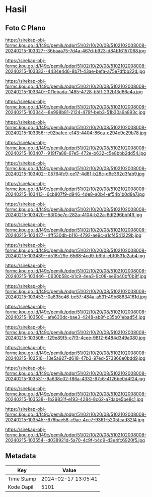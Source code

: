 # Hasil

## Foto C Plano

https://sirekap-obj-formc.kpu.go.id/f49c/pemilu/pdpr/51/02/10/20/08/5102102008008-20240215-103327--36baaa75-7d4a-467d-b923-d84b16157068.jpg

https://sirekap-obj-formc.kpu.go.id/f49c/pemilu/pdpr/51/02/10/20/08/5102102008008-20240215-103333--4434e4d6-8b7f-43ae-befa-a75e7dfbb22d.jpg

https://sirekap-obj-formc.kpu.go.id/f49c/pemilu/pdpr/51/02/10/20/08/5102102008008-20240215-103340--0f1ebada-1485-4728-b5ff-232b13d66a4a.jpg

https://sirekap-obj-formc.kpu.go.id/f49c/pemilu/pdpr/51/02/10/20/08/5102102008008-20240215-103344--8e998b81-2124-479f-beb3-51b30a9a893c.jpg

https://sirekap-obj-formc.kpu.go.id/f49c/pemilu/pdpr/51/02/10/20/08/5102102008008-20240215-103356--e92bafce-c143-4404-86ca-e294c9c29b78.jpg

https://sirekap-obj-formc.kpu.go.id/f49c/pemilu/pdpr/51/02/10/20/08/5102102008008-20240215-103407--919f7a88-67e5-472e-b632-c5e8bbb2dd54.jpg

https://sirekap-obj-formc.kpu.go.id/f49c/pemilu/pdpr/51/02/10/20/08/5102102008008-20240215-103402--05764fc9-ce17-4d81-b28c-d6e392d3fab9.jpg

https://sirekap-obj-formc.kpu.go.id/f49c/pemilu/pdpr/51/02/10/20/08/5102102008008-20240215-103413--6cb807f9-d946-4de8-a0b4-ef54b1b0d8a7.jpg

https://sirekap-obj-formc.kpu.go.id/f49c/pemilu/pdpr/51/02/10/20/08/5102102008008-20240215-103420--53f05e7c-282a-4104-b22a-8df296bbf4ff.jpg

https://sirekap-obj-formc.kpu.go.id/f49c/pemilu/pdpr/51/02/10/20/08/5102102008008-20240215-103427--4ff530db-b116-4792-ae9c-a1cf4541229b.jpg

https://sirekap-obj-formc.kpu.go.id/f49c/pemilu/pdpr/51/02/10/20/08/5102102008008-20240215-103439--d518c29e-6568-4cd9-b6fd-eb10531c2ab4.jpg

https://sirekap-obj-formc.kpu.go.id/f49c/pemilu/pdpr/51/02/10/20/08/5102102008008-20240215-103446--0630b58c-b1c9-4ea3-9c08-ee9b40bf0b8f.jpg

https://sirekap-obj-formc.kpu.go.id/f49c/pemilu/pdpr/51/02/10/20/08/5102102008008-20240215-103453--0a835c46-be57-484a-a531-49b68634161d.jpg

https://sirekap-obj-formc.kpu.go.id/f49c/pemilu/pdpr/51/02/10/20/08/5102102008008-20240215-103500--afe630dc-bae3-4248-ab8f-c35b01ebad54.jpg

https://sirekap-obj-formc.kpu.go.id/f49c/pemilu/pdpr/51/02/10/20/08/5102102008008-20240215-103508--129e89f5-c7f3-4cee-9812-6484d349a080.jpg

https://sirekap-obj-formc.kpu.go.id/f49c/pemilu/pdpr/51/02/10/20/08/5102102008008-20240215-103516--13e5a927-d618-47b3-97ed-573866e0bdd9.jpg

https://sirekap-obj-formc.kpu.go.id/f49c/pemilu/pdpr/51/02/10/20/08/5102102008008-20240215-103531--9a638c02-f86a-4332-97c6-4126be0d4f24.jpg

https://sirekap-obj-formc.kpu.go.id/f49c/pemilu/pdpr/51/02/10/20/08/5102102008008-20240215-103538--1b29831f-e193-4284-8c62-a7dabe5be8c1.jpg

https://sirekap-obj-formc.kpu.go.id/f49c/pemilu/pdpr/51/02/10/20/08/5102102008008-20240215-103545--676bae58-c9ae-4cc7-9361-5205fcad32f4.jpg

https://sirekap-obj-formc.kpu.go.id/f49c/pemilu/pdpr/51/02/10/20/08/5102102008008-20240215-103554--d038921d-5a70-4c9f-b4d9-d3e4fc6920f5.jpg


## Metadata

| Key        | Value               |
| ---------- | ------------------- |
| Time Stamp | 2024-02-17 13:05:41 |
| Kode Dapil | 5101                |



